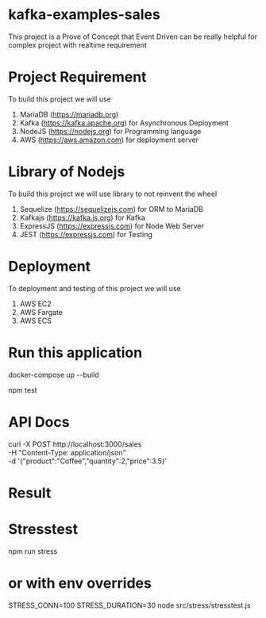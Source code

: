 # kafka-examples-sales

This project is a Prove of Concept that Event Driven can be really helpful for complex project with realtime requirement

# Project Requirement

To build this project we will use 
1. MariaDB (https://mariadb.org)
2. Kafka (https://kafka.apache.org) for Asynchronous Deployment
3. NodeJS (https://nodejs.org) for Programming language
4. AWS (https://aws.amazon.com) for deployment server

# Library of Nodejs

To build this project we will use library to not reinvent the wheel
1. Sequelize (https://sequelizejs.com) for ORM to MariaDB
2. Kafkajs (https://kafka.js.org) for Kafka
3. ExpressJS (https://expressjs.com) for Node Web Server
4. JEST (https://expressjs.com) for Testing

# Deployment

To deployment and testing of this project we will use
1. AWS EC2
2. AWS Fargate
3. AWS ECS

# Run this application

docker-compose up --build

npm test

# API Docs

curl -X POST http://localhost:3000/sales \
  -H "Content-Type: application/json" \
  -d '{"product":"Coffee","quantity":2,"price":3.5}'

# Result

# Stresstest

npm run stress
# or with env overrides
STRESS_CONN=100 STRESS_DURATION=30 node src/stress/stresstest.js
